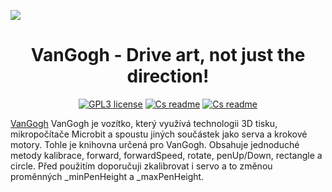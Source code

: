 <p><img src="https://github.com/pslib-cz/2022-p2a-mme-pppp-Pixelgon/blob/main/media/VanGogh.jpg"></p>
<h1 align="center">VanGogh - Drive art, not just the direction!</h1>
<p align="center">
<a href="./LICENSE"><img alt="GPL3 license" src="https://img.shields.io/badge/license-%20GPL3%20license-red"></a>
<a href="./README.md"><img alt="Cs readme" src="https://img.shields.io/badge/language-en-blue"></a>
<a href="./README.cs.md""><img alt="Cs readme" src="https://img.shields.io/badge/language-cs-red"></a>
</p>

<a href="https://github.com/pslib-cz/2022-p2a-mme-pppp-Pixelgon">VanGogh</a> VanGogh je vozítko, který využívá technologii 3D tisku, mikropočítače Microbit a spoustu jiných součástek jako serva a krokové motory. Tohle je knihovna určená pro VanGogh. Obsahuje jednoduché metody kalibrace, forward, forwardSpeed, rotate, penUp/Down, rectangle a circle. Před použitím doporučuji zkalibrovat i servo a to změnou proměnných _minPenHeight a _maxPenHeight.

